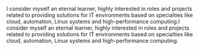 I consider myself an eternal learner, highly interested in roles and projects related to providing solutions for IT environments based on specialties like cloud, automation, Linux systems and high-performance computing.I consider myself an eternal learner, highly interested in roles and projects related to providing solutions for IT environments based on specialties like cloud, automation, Linux systems and high-performance computing.
